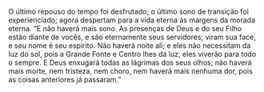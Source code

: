 ﻿O último repouso do tempo foi desfrutado; o último sono de transição foi experienciado; agora despertam para a vida eterna às margens da morada eterna. “E não haverá mais sono. As presenças de Deus e do seu Filho estão diante de vocês, e são eternamente seus servidores; viram sua face, e seu nome é seu espírito. Não haverá noite ali; e eles não necessitam da luz do sol, pois a Grande Fonte e Centro lhes dá luz; eles viverão para todo o sempre. E Deus enxugará todas as lágrimas dos seus olhos; não haverá mais morte, nem tristeza, nem choro, nem haverá mais nenhuma dor, pois as coisas anteriores já passaram.”